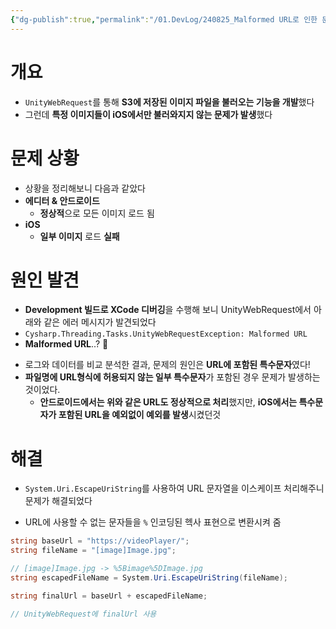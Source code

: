 ```yaml
---
{"dg-publish":true,"permalink":"/01.DevLog/240825_Malformed URL로 인한 문제 해결/"}
---
```


# 개요
- `UnityWebRequest`를 통해 **S3에 저장된 이미지 파일을 불러오는 기능을 개발**했다
- 그런데 **특정 이미지들이 iOS에서만 불러와지지 않는 문제가 발생**했다

# 문제 상황
- 상황을 정리해보니 다음과 같았다
- **에디터 & 안드로이드**
    - **정상적**으로 모든 이미지 로드 됨
- **iOS**
    - **일부 이미지** 로드 **실패**
# 원인 발견

* **Development 빌드로 XCode 디버깅**을 수행해 보니 UnityWebRequest에서 아래와 같은 에러 메시지가 발견되었다
* `Cysharp.Threading.Tasks.UnityWebRequestException: Malformed URL`
* **Malformed URL**..? 🤔

- 로그와 데이터를 비교 분석한 결과, 문제의 원인은 **URL에 포함된 특수문자**였다!
- **파일명에 URL형식에 허용되지 않는 일부 특수문자**가 포함된 경우 문제가 발생하는 것이었다.
    - **안드로이드에서는 위와 같은 URL도 정상적으로 처리**했지만, **iOS에서는 특수문자가 포함된 URL을 예외없이 예외를 발생**시켰던것

# 해결
- `System.Uri.EscapeUriString`를 사용하여 URL 문자열을 이스케이프 처리해주니 문제가 해결되었다
* URL에 사용할 수 없는 문자들을 `%` 인코딩된 헥사 표현으로 변환시켜 줌

```csharp
string baseUrl = "https://videoPlayer/";
string fileName = "[image]Image.jpg";

// [image]Image.jpg -> %5Bimage%5DImage.jpg
string escapedFileName = System.Uri.EscapeUriString(fileName); 

string finalUrl = baseUrl + escapedFileName;

// UnityWebRequest에 finalUrl 사용
```

